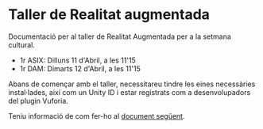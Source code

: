 # Taller de Realitat augmentada

Documentació per al taller de Realitat Augmentada per a la setmana cultural.

* 1r ASIX: Dilluns 11 d'Abril, a les 11'15
* 1r DAM: Dimarts 12 d'Abril, a les 11'15

Abans de començar amb el taller, necessitareu tindre les eines necessàries instal·lades, així com un Unity ID i estar registrats com a desenvolupadors del plugin Vuforia.

Teniu informació de com fer-ho al [document següent](./PassosPrevis.md).
